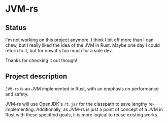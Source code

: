 # JVM-rs

## Status

I'm not working on this project anymore. I think I bit off more than I can chew,
but I really liked the idea of the JVM in Rust. Maybe one day I could return to
it, but for now it's too much for a sole dev.

Thanks for checking it out though!

## Project description

`JVM-rs` is an JVM implemented in Rust, with an emphasis on
performance and safety.

JVM-rs will use OpenJDK's `rt.jar` for the classpath to save lengthy
re-implementing. Additionally, as JVM-rs is just a point of concept of
a JVM in Rust with these specified goals, it is more logical to reuse
existing works.
